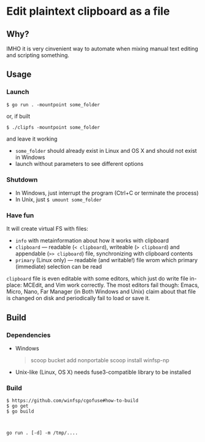 # Edit plaintext clipboard as a file

## Why?

IMHO it is very cinvenient way to automate when mixing manual text editing and scripting something.

## Usage

### Launch

    $ go run . -mountpoint some_folder

or, if built

    $ ./clipfs -mountpoint some_folder

and leave it working

* `some_folder` should already exist in Linux and OS X and should not exist in Windows
* launch without parameters to see different options

### Shutdown

* In Windows, just interrupt the program (Ctrl+C or terminate the process)
* In Unix, just `$ umount some_folder`

### Have fun

It will create virtual FS with files:

* `info` with metainformation about how it works with clipboard
* `clipboard` — readable (`< clipboard`), writeable (`> clipboard`) and appendable (`>> clipboard`) file, synchronizing with clipboard contents
* `primary` (Linux only) — readable (and writable!) file wrom which primary (immediate) selection can be read

`clipboard` file is even editable with some editors, which just do write file in-place:  MCEdit, and Vim work correctly.
The most editors fail though: Emacs, Micro, Nano, Far Manager (in Both Windows and Unix) claim about that file is changed on disk and periodically fail to load or save it.

## Build

### Dependencies

* Windows

    > scoop bucket add nonportable
    > scoop install winfsp-np

* Unix-like (Linux, OS X) needs fuse3-compatible library to be installed

### Build

    $ https://github.com/winfsp/cgofuse#how-to-build
    $ go get
    $ go build



    go run . [-d] -m /tmp/....
